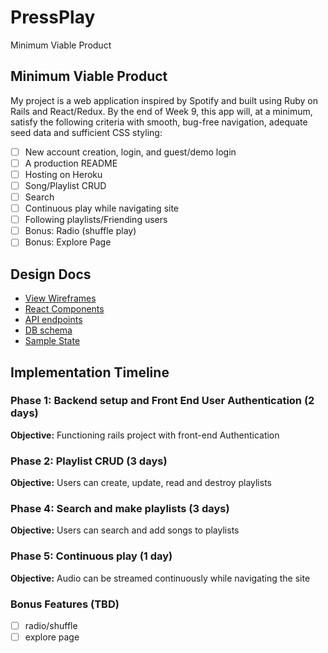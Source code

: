 # PressPlay

Minimum Viable Product

## Minimum Viable Product

My project is a web application inspired by Spotify and built using Ruby on Rails and React/Redux. By the end of Week 9, this app will, at a minimum, satisfy the following criteria with smooth, bug-free navigation, adequate seed data and sufficient CSS styling:

- [ ] New account creation, login, and guest/demo login
- [ ] A production README
- [ ] Hosting on Heroku
- [ ] Song/Playlist CRUD
- [ ] Search
- [ ] Continuous play while navigating site
- [ ] Following playlists/Friending users
- [ ] Bonus: Radio (shuffle play)
- [ ] Bonus: Explore Page

## Design Docs
* [View Wireframes][wireframes]
* [React Components][components]
* [API endpoints][api-endpoints]
* [DB schema][schema]
* [Sample State][sample-state]

[wireframes]: docs/wireframes
[components]: docs/component-hierarchy.md
[sample-state]: docs/sample-state.md
[api-endpoints]: docs/api-endpoints.md
[schema]: docs/schema.md


## Implementation Timeline

### Phase 1: Backend setup and Front End User Authentication (2 days)

**Objective:** Functioning rails project with front-end Authentication

### Phase 2: Playlist CRUD (3 days)

**Objective:** Users can create, update, read and destroy playlists


### Phase 4: Search and make playlists (3 days)

**Objective:** Users can search and add songs to playlists


### Phase 5: Continuous play (1 day)

**Objective:** Audio can be streamed continuously while navigating the site


### Bonus Features (TBD)
- [ ] radio/shuffle
- [ ] explore page
